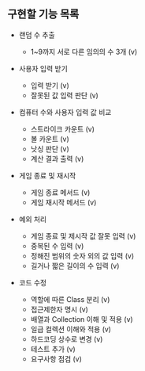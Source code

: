 ## 구현할 기능 목록

- 랜덤 수 추출
  - 1~9까지 서로 다른 임의의 수 3개 (v)  


- 사용자 입력 받기
  - 입력 받기 (v) 
  - 잘못된 값 입력 판단 (v)  


- 컴퓨터 수와 사용자 입력 값 비교
  - 스트라이크 카운트 (v)
  - 볼 카운트 (v)
  - 낫싱 판단 (v)
  - 계산 결과 출력 (v)  
  

- 게임 종료 및 재시작
  - 게임 종료 메서드 (v)
  - 게임 재시작 메서드 (v)   
  

- 예외 처리
  - 게임 종료 및 제시작 값 잘못 입력 (v)
  - 중복된 수 입력 (v)
  - 정해진 범위의 숫자 외의 값 입력 (v)
  - 길거나 짧은 길이의 수 입력 (v)   
  

- 코드 수정
  - 역할에 따른 Class 분리 (v)
  - 접근제한자 명시 (v)
  - 배열과 Collection 이해 및 적용 (v)
  - 일급 컬렉션 이해와 적용 (v)
  - 하드코딩 상수로 변경 (v)
  - 테스트 추가 (v)
  - 요구사항 점검 (v)
